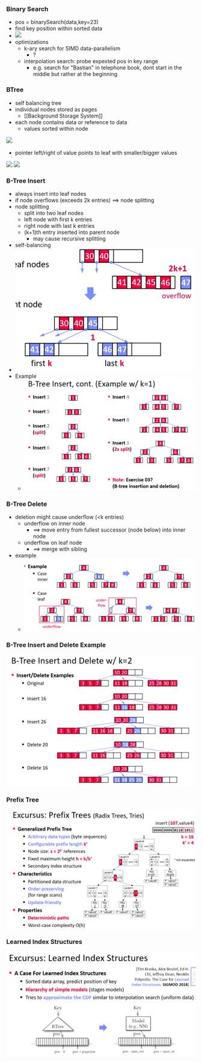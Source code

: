 ### Binary Search
+ pos = binarySearch(data,key=23)
+ find key position within sorted data
+ ![](Pasted%20image%2020220505112030.png)
+ optimizations
	+ k-ary search for SIMD data-parallelism
		+ ?
	+ interpolation search: probe  expexted pos in key range
		+ e.g. search for "Bastian" in telephone book, dont start in the middle but rather at the beginning

### BTree
+ self balancing tree
+ individual nodes stored as pages
	+ [[Background Storage System]]
+ each node contains data or reference to data
	+ values sorted within node
	
![](Pasted%20image%2020220505112930.png)
+ pointer left/right of value points to leaf with smaller/bigger values

![](Pasted%20image%2020220505113409.png)
![](Pasted%20image%2020220505113600.png)

### B-Tree Insert
+ always insert into leaf nodes
+ if node overflows (exceeds 2k entries) ==> node splitting
+ node splitting
	+ split into two leaf nodes
	+ left node with first k entries
	+ right node with last k entries
	+ (k+1)th entry inserted into parent node
		+ may cause recursive splitting
+ self-balancing
+ ![](Pasted%20image%2020220506175849.png)
+ Example
	+ ![](Pasted%20image%2020220507102636.png)

### B-Tree Delete
+ deletion might cause underflow (<k entries)
	+ underflow on inner node
		+ ==> move entry from fullest successor (node below) into inner node
	+ underflow on leaf node
		+ ==>  merge with sibling
+ example
	+ ![](Pasted%20image%2020220507103205.png)

### B-Tree Insert and Delete Example  
![](Pasted%20image%2020220507103541.png)

### Prefix Tree
![](Pasted%20image%2020220507103927.png) 

### Learned Index Structures
![](Pasted%20image%2020220507104055.png)